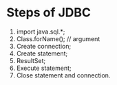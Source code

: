 # Steps of JDBC
1. import java.sql.*;
2. Class.forName(); // argument 
3. Create connection;
4. Create statement;
5. ResultSet;
6. Execute statement;
7. Close statement and connection.
